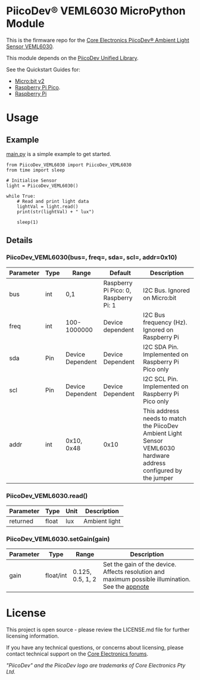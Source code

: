 # PiicoDev® VEML6030 MicroPython Module

This is the firmware repo for the [Core Electronics PiicoDev® Ambient Light Sensor VEML6030](https://core-electronics.com.au/piicodev-ambient-light-sensor-veml6030.html).

This module depends on the [PiicoDev Unified Library](https://github.com/CoreElectronics/CE-PiicoDev-Unified).

See the Quickstart Guides for:
- [Micro:bit v2](https://core-electronics.com.au/tutorials/piicodev-ambient-light-sensor-veml6030-quickstart-guide-for-micro-bit.html)
- [Raspberry Pi Pico](https://core-electronics.com.au/tutorials/piicodev-ambient-light-sensor-veml6030-quickstart-guide-for-rpi-pico).
- [Raspberry Pi](https://core-electronics.com.au/tutorials/piicodev-raspberrypi/piicodev-ambient-light-sensor-veml6030-raspberry-pi-guide.html)

# Usage
## Example
[main.py](https://github.com/CoreElectronics/CE-PiicoDev-VEML6030-MicroPython-Module/blob/main/main.py) is a simple example to get started.
```
from PiicoDev_VEML6030 import PiicoDev_VEML6030
from time import sleep

# Initialise Sensor
light = PiicoDev_VEML6030()

while True:
    # Read and print light data
    lightVal = light.read()
    print(str(lightVal) + " lux")

    sleep(1)
```
## Details
### PiicoDev_VEML6030(bus=, freq=, sda=, scl=, addr=0x10)
Parameter | Type | Range | Default | Description
--- | --- | --- | --- | ---
bus | int | 0,1 | Raspberry Pi Pico: 0, Raspberry Pi: 1 | I2C Bus.  Ignored on Micro:bit
freq | int | 100-1000000 | Device dependent | I2C Bus frequency (Hz).  Ignored on Raspberry Pi
sda | Pin | Device Dependent | Device Dependent | I2C SDA Pin. Implemented on Raspberry Pi Pico only
scl | Pin | Device Dependent | Device Dependent | I2C SCL Pin. Implemented on Raspberry Pi Pico only
addr | int | 0x10, 0x48 | 0x10 | This address needs to match the PiicoDev Ambient Light Sensor VEML6030 hardware address configured by the jumper

### PiicoDev_VEML6030.read()
Parameter | Type | Unit | Description
--- | --- | --- | ---
returned | float | lux | Ambient light

### PiicoDev_VEML6030.setGain(gain)
Parameter | Type | Range | Description
--- | --- | --- | ---
gain | float/int | 0.125, 0.5, 1, 2 | Set the gain of the device. Affects resolution and maximum possible illumination. See the [appnote](https://www.vishay.com/docs/84367/designingveml6030.pdf)

# License
This project is open source - please review the LICENSE.md file for further licensing information.

If you have any technical questions, or concerns about licensing, please contact technical support on the [Core Electronics forums](https://forum.core-electronics.com.au/).

*\"PiicoDev\" and the PiicoDev logo are trademarks of Core Electronics Pty Ltd.*
